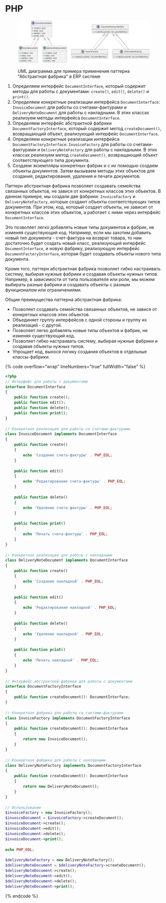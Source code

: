 # PHP

<figure><img src="../../../../../.gitbook/assets/image (2) (1).png" alt=""><figcaption><p>UML диаграмма для примера применения паттерна "Абстрактная фабрика" в ERP системе</p></figcaption></figure>

1. Определяем интерфейс `DocumentInterface`, который содержит методы для работы с документами: `create()`, `edit()`, `delete()` и `print()`.
2. Определяем конкретные реализации интерфейса `DocumentInterface`: `InvoiceDocument` для работы со счетами-фактурами и `DeliveryNoteDocument` для работы с накладными. В этих классах реализуем методы интерфейса `DocumentInterface`.
3. Определяем интерфейс абстрактной фабрики `DocumentFactoryInterface`, который содержит метод `createDocument()`, возвращающий объект, реализующий интерфейс `DocumentInterface`.
4. Определяем конкретные реализации интерфейса `DocumentFactoryInterface`: `InvoiceFactory` для работы со счетами-фактурами и `DeliveryNoteFactory` для работы с накладными. В этих классах реализуем метод `createDocument()`, возвращающий объект соответствующего типа документа.
5. Создаем экземпляры конкретных фабрик и с их помощью создаем объекты документов. Затем вызываем методы этих объектов для создания, редактирования, удаления и печати документов.

Паттерн абстрактная фабрика позволяет создавать семейства связанных объектов, не завися от конкретных классов этих объектов. В данном примере, мы создали две фабрики: `InvoiceFactory` и `DeliveryNoteFactory`, которые создают объекты соответствующих типов документов. При этом, код, который создает объекты, не зависит от конкретных классов этих объектов, а работает с ними через интерфейс `DocumentInterface`.

Это позволяет легко добавлять новые типы документов и фабрик, не изменяя существующий код. Например, если мы захотим добавить новый тип документа - счет-фактура на возврат товара, то нам достаточно будет создать новый класс, реализующий интерфейс `DocumentInterface`, и новую фабрику, реализующую интерфейс `DocumentFactoryInterface`, которая будет создавать объекты нового типа документа.

Кроме того, паттерн абстрактная фабрика позволяет гибко настраивать систему, выбирая нужные фабрики и создавая объекты нужных типов. Например, в зависимости от типа пользователя или роли, мы можем выбирать разные фабрики и создавать объекты с разным функционалом или ограничениями.

Общие преимущества паттерна абстрактная фабрика:

* Позволяет создавать семейства связанных объектов, не завися от конкретных классов этих объектов.
* Объединяет группу интерфейсов с одной стороны и группу их реализаций - с другой.
* Позволяет легко добавлять новые типы объектов и фабрик, не изменяя существующий код.
* Позволяет гибко настраивать систему, выбирая нужные фабрики и создавая объекты нужных типов.
* Упрощает код, вынося логику создания объектов в отдельные классы-фабрики.

{% code overflow="wrap" lineNumbers="true" fullWidth="false" %}
```php
<?php
// Интерфейс для работы с документами
interface DocumentInterface
{
    public function create();
    public function edit();
    public function delete();
    public function print();
}

// Конкретная реализация для работы со счетами-фактурами
class InvoiceDocument implements DocumentInterface
{
    public function create()
    {
        echo 'Создание счета-фактуры' . PHP_EOL;
    }

    public function edit()
    {
        echo 'Редактирование счета-фактуры' . PHP_EOL;
    }

    public function delete()
    {
        echo 'Удаление счета-фактуры' . PHP_EOL;
    }

    public function print()
    {
        echo 'Печать счета-фактуры' . PHP_EOL;
    }
}

// Конкретная реализация для работы с накладными
class DeliveryNoteDocument implements DocumentInterface
{
    public function create()
    {
        echo 'Создание накладной' . PHP_EOL;
    }

    public function edit()
    {
        echo 'Редактирование накладной' . PHP_EOL;
    }

    public function delete()
    {
        echo 'Удаление накладной' . PHP_EOL;
    }

    public function print()
    {
        echo 'Печать накладной' . PHP_EOL;
    }
}

// Интерфейс абстрактной фабрики для работы с документами
interface DocumentFactoryInterface
{
    public function createDocument(): DocumentInterface;
}

// Конкретная фабрика для работы со счетами-фактурами
class InvoiceFactory implements DocumentFactoryInterface
{
    public function createDocument(): DocumentInterface
    {
        return new InvoiceDocument();
    }
}

// Конкретная фабрика для работы с накладными
class DeliveryNoteFactory implements DocumentFactoryInterface
{
    public function createDocument(): DocumentInterface
    {
        return new DeliveryNoteDocument();
    }
}

// Использование
$invoiceFactory = new InvoiceFactory();
$invoiceDocument = $invoiceFactory->createDocument();
$invoiceDocument->create();
$invoiceDocument->edit();
$invoiceDocument->delete();
$invoiceDocument->print();

echo PHP_EOL;

$deliveryNoteFactory = new DeliveryNoteFactory();
$deliveryNoteDocument = $deliveryNoteFactory->createDocument();
$deliveryNoteDocument->create();
$deliveryNoteDocument->edit();
$deliveryNoteDocument->delete();
$deliveryNoteDocument->print();

```
{% endcode %}

